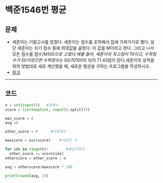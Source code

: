 # 백준1546번 평균

## 문제

- 세준이는 기말고사를 망쳤다. 세준이는 점수를 조작해서 집에 가져가기로 했다. 일단 세준이는 자기 점수 중에 최댓값을 골랐다. 이 값을 M이라고 한다. 그리고 나서 모든 점수를 점수/M*100으로 고쳤다.예를 들어, 세준이의 최고점이 70이고, 수학점수가 50이었으면 수학점수는 50/70*100이 되어 71.43점이 된다.세준이의 성적을 위의 방법대로 새로 계산했을 때, 새로운 평균을 구하는 프로그램을 작성하시오.
- [링크](https://www.acmicpc.net/problem/1546)

---

## 코드

```python
n = int(input())   #과목수
score = list(map(int, input().split()))

max_score = 0
avg =0

other_score = 0      #다른점수

maxscore = max(score)    #가장큰 수

for idx in range(n):        #평균구하기
  other_score += score[idx]
otherscore = other_score / n

avg = otherscore/maxscore * 100

print(round(avg, 2))

```
